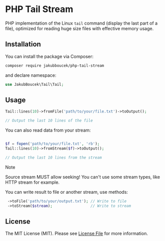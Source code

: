 # PHP Tail Stream

PHP implementation of the Linux `tail` command (display the last part of a file), optimized for reading huge size files
with effective memory usage.

## Installation

You can install the package via Composer:

```bash
composer require jakubboucek/php-tail-stream
```

and declare namespace:
```php
use JakubBoucek\Tail\Tail;
```

## Usage

```php
Tail::lines(10)->fromFile('path/to/your/file.txt')->toOutput();

// Output the last 10 lines of the file
```

You can also read data from your stream:
    
```php

$f = fopen('path/to/your/file.txt', 'rb');
Tail::lines(10)->fromStream($f)->toOutput();

// Output the last 10 lines from the stream
```

> [!NOTE]  
> Source stream MUST allow seeking! You can't use some stream types, like HTTP stream for example.

You can write result to file or another stream, use methods:

```php
 ->toFile('path/to/your/output.txt'); // Write to file
 ->toStream($stream);                 // Write to stream 
```

## License

The MIT License (MIT). Please see [License File](LICENSE) for more information.
